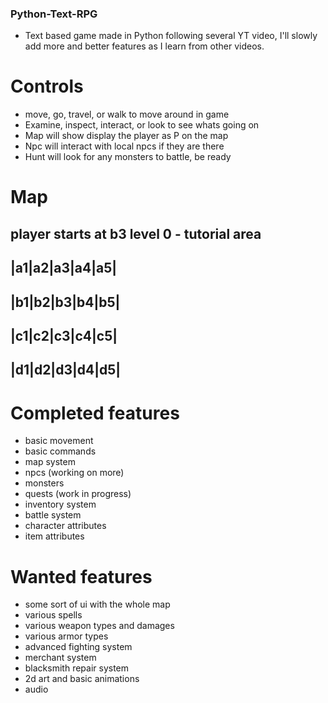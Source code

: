### Python-Text-RPG ###
- Text based game made in Python following several YT video, I'll slowly add more and better features as I learn from other videos. 

# Controls #
- move, go, travel, or walk to move around in game
- Examine, inspect, interact, or look to see whats going on
- Map will show display the player as P on the map
- Npc will interact with local npcs if they are there
- Hunt will look for any monsters to battle, be ready
  
# Map #

player starts at b3
level 0 - tutorial area
----------------
|a1|a2|a3|a4|a5|
----------------
|b1|b2|b3|b4|b5|
----------------
|c1|c2|c3|c4|c5|
----------------
|d1|d2|d3|d4|d5|
----------------

# Completed features # 
- basic movement
- basic commands
- map system
- npcs (working on more)
- monsters
- quests (work in progress)
- inventory system
- battle system
- character attributes
- item attributes 
  
# Wanted features #
- some sort of ui with the whole map
- various spells
- various weapon types and damages
- various armor types
- advanced fighting system
- merchant system
- blacksmith repair system
- 2d art and basic animations
- audio
